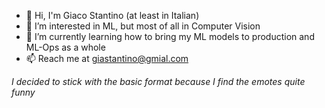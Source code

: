 - 👋 Hi, I'm Giaco Stantino (at least in Italian) 
- 👀 I’m interested in ML, but most of all in Computer Vision
- 🌱 I’m currently learning how to bring my ML models to production and ML-Ops as a whole
- 📫 Reach me at giastantino@gmial.com

*I decided to stick with the basic format because I find the emotes quite funny*
